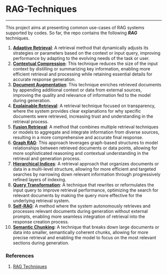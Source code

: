 # RAG-Techniques
---
This project aims at presenting common use-cases of RAG systems supported by codes. So far, the repo contains the following ***RAG*** techniques.
1. **[Adaptive Retrieval](https://github.com/sulaiman-shamasna/RAG-Techniques/blob/main/adaptive_retrieval.py)**: A retrieval method that dynamically adjusts its strategies or parameters based on the context or input query, improving performance by adapting to the evolving needs of the task or user.
2. **[Contextual Compression](https://github.com/sulaiman-shamasna/RAG-Techniques/blob/main/contextual_compression.ipynb)**: This technique reduces the size of the input context by distilling or summarizing key information, enabling more efficient retrieval and processing while retaining essential details for accurate response generation.
3. **[Document Augmentation](https://github.com/sulaiman-shamasna/RAG-Techniques/blob/main/document_augmentation.py)**: This technique enriches retrieved documents by appending additional context or data from external sources, improving the quality and relevance of information fed to the model during generation.
4. **[Explainable Retrieval](https://github.com/sulaiman-shamasna/RAG-Techniques/blob/main/explainable_retrieval.py)**: A retrieval technique focused on transparency, where the system provides clear explanations for why specific documents were retrieved, increasing trust and understanding in the retrieval process.
5. **[Fusion Retrieval](https://github.com/sulaiman-shamasna/RAG-Techniques/blob/main/fusion_retrieval.py)**: A method that combines multiple retrieval techniques or models to aggregate and integrate information from diverse sources, resulting in a more comprehensive and accurate final response.
6. **[Graph RAG](https://github.com/sulaiman-shamasna/RAG-Techniques/blob/main/graph_rag.py)**: This approach leverages graph-based structures to model relationships between retrieved documents or data points, allowing for more sophisticated reasoning and contextual understanding in the retrieval and generation process.
7. **[Hierarchical Indices](https://github.com/sulaiman-shamasna/RAG-Techniques/blob/main/hierarchical_indices.py)**: A retrieval approach that organizes documents or data in a multi-level structure, allowing for more efficient and targeted searches by narrowing down relevant information through progressively refined layers of indexing.
8. **[Query Transformation](https://github.com/sulaiman-shamasna/RAG-Techniques/blob/main/query_transformation.py)**: A technique that rewrites or reformulates the input query to improve retrieval performance, optimizing the search for relevant documents by making the query more effective for the underlying retrieval system.
9. **[Self-RAG](https://github.com/sulaiman-shamasna/RAG-Techniques/blob/main/self_rag.ipynb)**: A method where the system autonomously retrieves and processes relevant documents during generation without external prompts, enabling more seamless integration of retrieval into the response creation process.
10. **[Semantic Chunking](https://github.com/sulaiman-shamasna/RAG-Techniques/blob/main/semantic_chunking.ipynb)**: A technique that breaks down large documents or data into smaller, semantically coherent chunks, allowing for more precise retrieval and enabling the model to focus on the most relevant sections during generation.



### References
1. [RAG Techniques](https://github.com/NirDiamant/RAG_Techniques/tree/main/all_rag_techniques)
